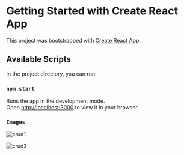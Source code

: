 # Getting Started with Create React App

This project was bootstrapped with [Create React App](https://github.com/facebook/create-react-app).

## Available Scripts

In the project directory, you can run:

### `npm start`

Runs the app in the development mode.\
Open [http://localhost:3000](http://localhost:3000) to view it in your browser.


### `Images`

![crud1](https://github.com/preetuuppp/CrudwithPagination/assets/112836053/baf72269-1401-4464-b904-aa0c1eb0de73)


![crud2](https://github.com/preetuuppp/CrudwithPagination/assets/112836053/2765eb63-3395-4e0b-9ba7-6c0dbfc382d2)
